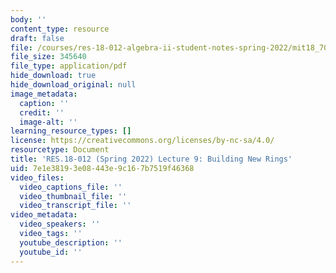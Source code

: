 ```yaml
---
body: ''
content_type: resource
draft: false
file: /courses/res-18-012-algebra-ii-student-notes-spring-2022/mit18_702s22_lect9.pdf
file_size: 345640
file_type: application/pdf
hide_download: true
hide_download_original: null
image_metadata:
  caption: ''
  credit: ''
  image-alt: ''
learning_resource_types: []
license: https://creativecommons.org/licenses/by-nc-sa/4.0/
resourcetype: Document
title: 'RES.18-012 (Spring 2022) Lecture 9: Building New Rings'
uid: 7e1e3819-3e08-443e-9c16-7b7519f46368
video_files:
  video_captions_file: ''
  video_thumbnail_file: ''
  video_transcript_file: ''
video_metadata:
  video_speakers: ''
  video_tags: ''
  youtube_description: ''
  youtube_id: ''
---
```


